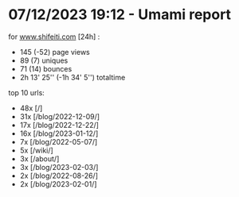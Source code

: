 # 07/12/2023 19:12 - Umami report
for www.shifeiti.com [24h] :

 - 145 (-52) page views
 - 89 (7) uniques
 - 71 (14) bounces
 - 2h 13' 25'' (-1h 34' 5'') totaltime


top 10 urls:
 - 48x [/]
 - 31x [/blog/2022-12-09/]
 - 17x [/blog/2022-12-22/]
 - 16x [/blog/2023-01-12/]
 - 7x [/blog/2022-05-07/]
 - 5x [/wiki/]
 - 3x [/about/]
 - 3x [/blog/2023-02-03/]
 - 2x [/blog/2022-08-26/]
 - 2x [/blog/2023-02-01/]


